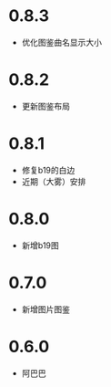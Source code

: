
# 0.8.3

* 优化图鉴曲名显示大小

# 0.8.2

* 更新图鉴布局

# 0.8.1

* 修复b19的白边
* 近期（大雾）安排

# 0.8.0

* 新增b19图

# 0.7.0

* 新增图片图鉴

# 0.6.0

* 阿巴巴
